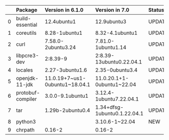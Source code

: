 <!-- markdown-link-check-disable -->

|    | Package           | Version in 6.1.0               | Version in 7.0               | Status   |
|---:|:------------------|:-------------------------------|:-----------------------------|:---------|
|  0 | build-essential   | 12.4ubuntu1                    | 12.9ubuntu3                  | UPDATED  |
|  1 | coreutils         | 8.28-1ubuntu1                  | 8.32-4.1ubuntu1              | UPDATED  |
|  2 | curl              | 7.58.0-2ubuntu3.24             | 7.81.0-1ubuntu1.14           | UPDATED  |
|  3 | libpcre3-dev      | 2:8.39-9                       | 2:8.39-13ubuntu0.22.04.1     | UPDATED  |
|  4 | locales           | 2.27-3ubuntu1.6                | 2.35-0ubuntu3.4              | UPDATED  |
|  5 | openjdk-11-jdk    | 11.0.19+7~us1-0ubuntu1~18.04.1 | 11.0.20.1+1-0ubuntu1~22.04   | UPDATED  |
|  6 | protobuf-compiler | 3.0.0-9.1ubuntu1               | 3.12.4-1ubuntu7.22.04.1      | UPDATED  |
|  7 | tar               | 1.29b-2ubuntu0.4               | 1.34+dfsg-1ubuntu0.1.22.04.1 | UPDATED  |
|  8 | python3           |                                | 3.10.6-1~22.04               | NEW      |
|  9 | chrpath           | 0.16-2                         | 0.16-2                       |          |